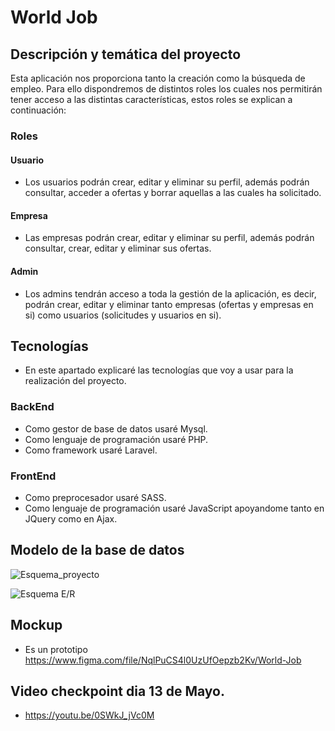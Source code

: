 # World Job

## Descripción y temática del proyecto

Esta aplicación nos proporciona tanto la creación como la búsqueda de empleo. Para ello dispondremos de distintos roles los cuales nos permitirán tener acceso a las distintas características, estos roles se explican a continuación:

### Roles

#### Usuario
- Los usuarios podrán crear, editar y eliminar su perfil, además podrán consultar, acceder a ofertas y borrar aquellas a las cuales ha solicitado.

#### Empresa
- Las empresas podrán crear, editar y eliminar su perfil, además podrán consultar, crear, editar y eliminar sus ofertas.

#### Admin
- Los admins tendrán acceso a toda la gestión de la aplicación, es decir, podrán crear, editar y eliminar tanto empresas (ofertas y empresas en si) como usuarios
(solicitudes y usuarios en si).

## Tecnologías
- En este apartado explicaré las tecnologías que voy a usar para la realización del proyecto.

### BackEnd
- Como gestor de base de datos usaré Mysql.
- Como lenguaje de programación usaré PHP.
- Como framework usaré Laravel.

### FrontEnd
- Como preprocesador usaré SASS.
- Como lenguaje de programación usaré JavaScript apoyandome tanto en JQuery como en Ajax.

## Modelo de la base de datos

![Esquema_proyecto](https://user-images.githubusercontent.com/72375245/161384783-2aba7ee1-bcf5-4260-aaab-eb7db29d0192.png)

![Esquema E/R](https://user-images.githubusercontent.com/72375245/163725527-ef3cc669-8dde-45be-b79b-10304ede9da9.PNG)

## Mockup
- Es un prototipo
https://www.figma.com/file/NqlPuCS4l0UzUfOepzb2Kv/World-Job

## Video checkpoint dia 13 de Mayo.
- https://youtu.be/0SWkJ_jVc0M
